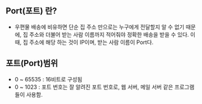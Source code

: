 ## Port(포트) 란?
- 우편물 배송에 비유하면 단순 집 주소 만으로는 누구에게 전달할지 알 수 없기 때문에, 
집 주소와 더불어 받는 사람 이름까지 적어줘야 정확한 배송을 받을 수 있다. 이 때, 집 주소에 해당 하는 것이 IP이며, 받는 사람 이름이 Port다.

## 포트(Port)범위
- 0 ~ 65535 : 16비트로 구성됨
- 0 ~ 1023 : 포트 번호는 잘 알려진 포트 번호로, 웹 서버, 메일 서버 같은 프로그램들이 사용함.

